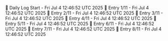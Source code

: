 📅 Daily Log Start - Fri Jul  4 12:46:52 UTC 2025
📌 Entry 1/11 - Fri Jul  4 12:46:52 UTC 2025
📌 Entry 2/11 - Fri Jul  4 12:46:52 UTC 2025
📌 Entry 3/11 - Fri Jul  4 12:46:52 UTC 2025
📌 Entry 4/11 - Fri Jul  4 12:46:52 UTC 2025
📌 Entry 5/11 - Fri Jul  4 12:46:52 UTC 2025
📌 Entry 6/11 - Fri Jul  4 12:46:52 UTC 2025
📌 Entry 7/11 - Fri Jul  4 12:46:52 UTC 2025
📌 Entry 8/11 - Fri Jul  4 12:46:52 UTC 2025
